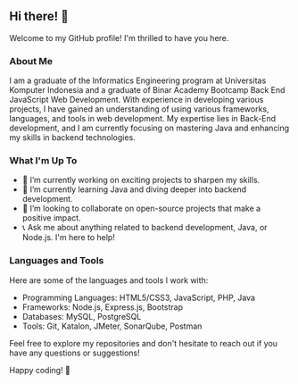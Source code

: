 ## Hi there! 👋

Welcome to my GitHub profile! I'm thrilled to have you here. 

### About Me
I am a graduate of the Informatics Engineering program at Universitas Komputer Indonesia and a graduate of Binar Academy Bootcamp Back End JavaScript Web Development. With experience in developing various projects, I have gained an understanding of using various frameworks, languages, and tools in web development. My expertise lies in Back-End development, and I am currently focusing on mastering Java and enhancing my skills in backend technologies.

### What I'm Up To
- 🔬 I’m currently working on exciting projects to sharpen my skills.
- 🌱 I’m currently learning Java and diving deeper into backend development.
- 👯 I’m looking to collaborate on open-source projects that make a positive impact.
- 📞 Ask me about anything related to backend development, Java, or Node.js. I'm here to help!

### Languages and Tools
Here are some of the languages and tools I work with:

- Programming Languages: HTML5/CSS3, JavaScript, PHP, Java
- Frameworks: Node.js, Express.js, Bootstrap
- Databases: MySQL, PostgreSQL
- Tools: Git, Katalon, JMeter, SonarQube, Postman

Feel free to explore my repositories and don't hesitate to reach out if you have any questions or suggestions!

Happy coding! 🚀
